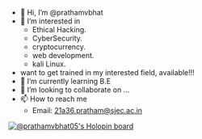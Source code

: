 - 👋 Hi, I’m @prathamvbhat
- 👀 I’m interested in 
     - Ethical Hacking. 
     - CyberSecurity.
     - cryptocurrency.
     - web development.
     - kali Linux.
-    want to get trained in my interested field, available!!!
- 🌱 I’m currently learning B.E
- 💞️ I’m looking to collaborate on ...
- 📫 How to reach me 
    - Email: 21a36.pratham@sjec.ac.in 
    
[![@prathamvbhat05's Holopin board](https://holopin.me/prathamvbhat05)](https://holopin.io/@prathamvbhat05)
